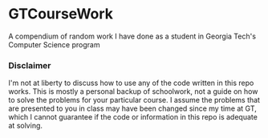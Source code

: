 GTCourseWork
============
A compendium of random work I have done as a student in Georgia Tech's Computer Science program

### Disclaimer
I'm not at liberty to discuss how to use any of the code written in this repo works. This is mostly a personal backup of schoolwork, not a guide on how to solve the problems for your particular course. I assume the problems that are presented to you in class may have been changed since my time at GT, which I cannot guarantee if the code or information in this repo is adequate at solving.
